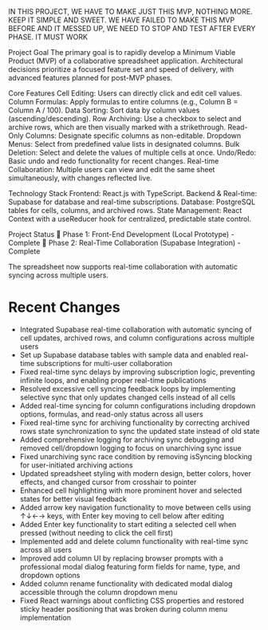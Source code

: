IN THIS PROJECT, WE HAVE TO MAKE JUST THIS MVP, NOTHING MORE. KEEP IT SIMPLE AND SWEET. WE HAVE FAILED TO MAKE THIS MVP BEFORE AND IT MESSED UP, WE NEED TO STOP AND TEST AFTER EVERY PHASE. IT MUST WORK

Project Goal
The primary goal is to rapidly develop a Minimum Viable Product (MVP) of a collaborative spreadsheet application. Architectural decisions prioritize a focused feature set and speed of delivery, with advanced features planned for post-MVP phases.

Core Features
Cell Editing: Users can directly click and edit cell values.
Column Formulas: Apply formulas to entire columns (e.g., Column B = Column A / 100).
Data Sorting: Sort data by column values (ascending/descending).
Row Archiving: Use a checkbox to select and archive rows, which are then visually marked with a strikethrough.
Read-Only Columns: Designate specific columns as non-editable.
Dropdown Menus: Select from predefined value lists in designated columns.
Bulk Deletion: Select and delete the values of multiple cells at once.
Undo/Redo: Basic undo and redo functionality for recent changes.
Real-time Collaboration: Multiple users can view and edit the same sheet simultaneously, with changes reflected live.

Technology Stack
Frontend: React.js with TypeScript.
Backend & Real-time: Supabase for database and real-time subscriptions.
Database: PostgreSQL tables for cells, columns, and archived rows.
State Management: React Context with a useReducer hook for centralized, predictable state control.

Project Status
 Phase 1: Front-End Development (Local Prototype) - Complete
 Phase 2: Real-Time Collaboration (Supabase Integration) - Complete

The spreadsheet now supports real-time collaboration with automatic syncing across multiple users.

# Recent Changes
- Integrated Supabase real-time collaboration with automatic syncing of cell updates, archived rows, and column configurations across multiple users
- Set up Supabase database tables with sample data and enabled real-time subscriptions for multi-user collaboration
- Fixed real-time sync delays by improving subscription logic, preventing infinite loops, and enabling proper real-time publications
- Resolved excessive cell syncing feedback loops by implementing selective sync that only updates changed cells instead of all cells
- Added real-time syncing for column configurations including dropdown options, formulas, and read-only status across all users
- Fixed real-time sync for archiving functionality by correcting archived rows state synchronization to sync the updated state instead of old state
- Added comprehensive logging for archiving sync debugging and removed cell/dropdown logging to focus on unarchiving sync issue
- Fixed unarchiving sync race condition by removing isSyncing blocking for user-initiated archiving actions
- Updated spreadsheet styling with modern design, better colors, hover effects, and changed cursor from crosshair to pointer
- Enhanced cell highlighting with more prominent hover and selected states for better visual feedback
- Added arrow key navigation functionality to move between cells using ↑↓←→ keys, with Enter key moving to cell below after editing
- Added Enter key functionality to start editing a selected cell when pressed (without needing to click the cell first)
- Implemented add and delete column functionality with real-time sync across all users
- Improved add column UI by replacing browser prompts with a professional modal dialog featuring form fields for name, type, and dropdown options
- Added column rename functionality with dedicated modal dialog accessible through the column dropdown menu
- Fixed React warnings about conflicting CSS properties and restored sticky header positioning that was broken during column menu implementation